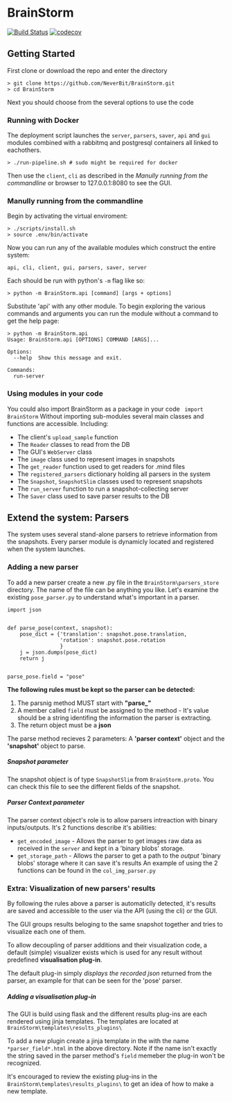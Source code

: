 # BrainStorm
[![Build Status](https://travis-ci.com/NeverBit/BrainStorm.svg?token=Fs14SrZ67aQ5phGqgwYT&branch=master)](https://travis-ci.com/NeverBit/BrainStorm)
[![codecov](https://codecov.io/gh/NeverBit/BrainStorm/branch/master/graph/badge.svg?token=X6NjL6joF5)](https://codecov.io/gh/NeverBit/BrainStorm)

## Getting Started
First clone or download the repo and enter the directory
```
> git clone https://github.com/NeverBit/BrainStorm.git
> cd BrainStorm
```
Next you should choose from the several options to use the code

### Running with Docker
The deployment script launches the ```server```, ```parsers```, ```saver```, ```api``` and ```gui``` modules combined with a rabbitmq and postgresql containers all linked to eachothers.
```
> ./run-pipeline.sh # sudo might be required for docker
```
Then use the ```client```, ```cli``` as described in the *Manully running from the commandline* or browser to 127.0.0.1:8080 to see the GUI.

### Manully running from the commandline
Begin by activating the virtual enviroment:
```
> ./scripts/install.sh
> source .env/bin/activate
```
Now you can run any of the available modules which construct the entire system:
```
api, cli, client, gui, parsers, saver, server 
```
Each should be run with python's ```-m``` flag like so:
```
> python -m BrainStorm.api [command] [args + options]
```
Substitute 'api' with any other module.
To begin exploring the various commands and arguments you can run the module without a command
to get the help page:
```
> python -m BrainStorm.api
Usage: BrainStorm.api [OPTIONS] COMMAND [ARGS]...

Options:
  --help  Show this message and exit.

Commands:
  run-server
```

### Using modules in your code
You could also import BrainStorm as a package in your code
``` import BrainStorm```
Without importing sub-modules several main classes and functions are accessible. Including:

* The client's ```upload_sample``` function
* The ```Reader``` classes to read from the DB
* The GUI's ```WebServer``` class
* The ```image``` class used to represent images in snapshots
* The ```get_reader``` function used to get readers for .mind files
* The ```registered_parsers``` dictionary holding all parsers in the system
* The ```Snapshot```, ```SnapshotSlim``` classes used to represent snapshots
* The ```run_server``` function to run a snapshot-collecting server
* The ```Saver``` class used to save parser results to the DB



## Extend the system: Parsers
The system uses several stand-alone parsers to retrieve information from the snapshots.
Every parser module is dynamicly located and registered when the system launches.
### Adding a new parser
To add a new parser create a new .py file in the ```BrainStorm\parsers_store``` directory.
The name of the file can be anything you like.
Let's examine the existing ```pose_parser.py``` to understand what's important in a parser.
```
import json


def parse_pose(context, snapshot):
    pose_dict = {'translation': snapshot.pose.translation,
                 'rotation': snapshot.pose.rotation
                 }
    j = json.dumps(pose_dict)
    return j


parse_pose.field = "pose"
```
**The following rules must be kept so the parser can be detected:**
1. The parsnig method MUST start with **"parse_"**
2. A member called ```field``` must be assigned to the method - It's value should be a string identifing the information the parser is extracting.
3. The return object must be a **json**

The parse method recieves 2 parameters: A **'parser context'** object and the **'snapshot'** object to parse.

##### Snapshot parameter
The snapshot object is of type ```SnapshotSlim``` from ```BrainStorm.proto```. You can check this file to see the different fields of the snapshot.

##### Parser Context parameter
The parser context object's role is to allow parsers intreaction with binary inputs/outputs.
It's 2 functions describe it's abilities:
* ```get_encoded_image``` - Allows the parser to get images raw data as received in the ```server``` and kept in a 'binary blobs' storage.
* ```get_storage_path``` - Allows the parser to get a path to the *output* 'binary blobs' storage where it can save it's results
An example of using the 2 functions can be found in the ```col_img_parser.py```



### Extra: Visualization of new parsers' results
By following the rules above a parser is automaticlly detected, it's results are saved and accessible to the user via the API (using the cli) or the GUI.

The GUI groups results beloging to the same snapshot together and tries to visualize each one of them.

To allow decoupling of parser additions and their visualization code, a default (simple) visualizer exists which is used for any result without predefined **visualisation plug-in**.

The default plug-in simply *displays the recorded json* returned from the parser, an example for that can be seen for the 'pose' parser.

##### Adding a visualisation plug-in
The GUI is build using flask and the different results plug-ins are each rendered using jinja templates.
The templates are located at ```BrainStorm\templates\results_plugins\```

To add a new plugin create a jinja template in the with the name ```*parser_field*.html``` in the above directory. Note if the name isn't exactly the string saved in the parser method's ```field``` memeber the plug-in won't be recognized.

It's encouraged to review the existing plug-ins in the ```BrainStorm\templates\results_plugins\``` to get an idea of how to make a new template.
